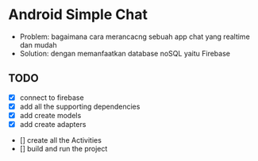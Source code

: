 # Android Simple Chat

* Problem: bagaimana cara merancacng sebuah app chat yang realtime dan mudah
* Solution: dengan memanfaatkan database noSQL yaitu Firebase

 ## TODO
 * [x] connect to firebase
 * [x] add all the supporting dependencies
 * [x] add create models
 * [x] add create adapters
 * [] create all the Activities
 * [] build and run the project
